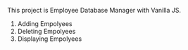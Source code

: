 This project is Employee Database Manager with Vanilla JS. 
1. Adding Empolyees
2. Deleting Empolyees
3. Displaying Empolyees
